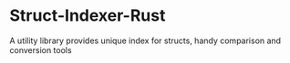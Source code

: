 # Struct-Indexer-Rust
A utility library provides unique index for structs, handy comparison and conversion tools
